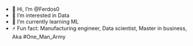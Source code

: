 - 👋 Hi, I’m @Ferdos0
- 👀 I’m interested in Data
- 🌱 I’m currently learning ML
- ⚡ Fun fact: Manufacturing engineer, Data scientist, Master in business, Aka  #One_Man_Army

<!---
Ferdos0/Ferdos0 is a ✨ special ✨ repository because its `README.md` (this file) appears on your GitHub profile.
You can click the Preview link to take a look at your changes.
--->

